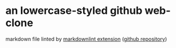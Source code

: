 # an lowercase-styled github web-clone

markdown file linted by [markdownlint extension](https://marketplace.visualstudio.com/items?itemName=DavidAnson.vscode-markdownlint) ([github repository](https://github.com/DavidAnson/markdownlint))
